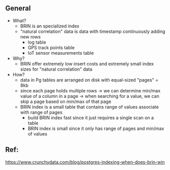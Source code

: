 ## General
- What?
  - BRIN is an specialized index
  - "natural correlation" data is data with timestamp continuously adding new rows
    - log table
    - GPS track points table
    - IoT sensor measurements table
- Why?
  - BRIN offer extremely low insert costs and extremely small index sizes for "natural correlation" data
- How?
  - data in Pg tables are arranged on disk with equal-sized "pages" = 8kb
  - since each page holds multiple rows -> we can determine min/max value of a column in a page -> when searching for a value, we can skip a page based on min/max of that page
  - BRIN index is a small table that contains range of values associate with range of pages
    - build BRIN index fast since it just requires a single scan on a table
    - BRIN index is small since it only has range of pages and min/max of values


## Ref:
https://www.crunchydata.com/blog/postgres-indexing-when-does-brin-win